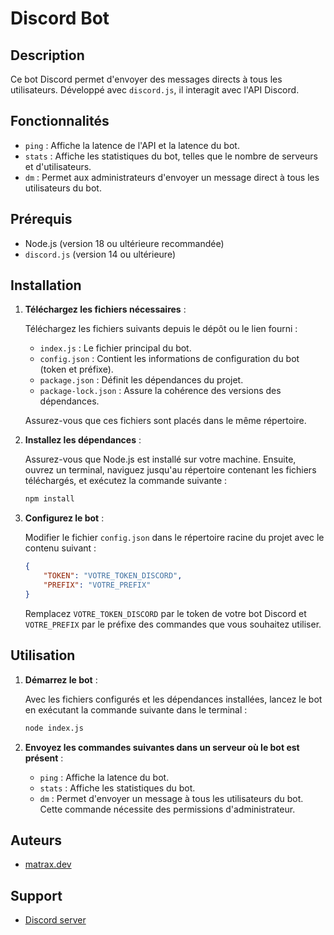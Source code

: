 # Discord Bot

## Description

Ce bot Discord permet d'envoyer des messages directs à tous les utilisateurs. Développé avec `discord.js`, il interagit avec l'API Discord.

## Fonctionnalités

- `ping` : Affiche la latence de l'API et la latence du bot.
- `stats` : Affiche les statistiques du bot, telles que le nombre de serveurs et d'utilisateurs.
- `dm` : Permet aux administrateurs d'envoyer un message direct à tous les utilisateurs du bot.

## Prérequis

- Node.js (version 18 ou ultérieure recommandée)
- `discord.js` (version 14 ou ultérieure)

## Installation

1. **Téléchargez les fichiers nécessaires** :

    Téléchargez les fichiers suivants depuis le dépôt ou le lien fourni :

    - `index.js` : Le fichier principal du bot.
    - `config.json` : Contient les informations de configuration du bot (token et préfixe).
    - `package.json` : Définit les dépendances du projet.
    - `package-lock.json` : Assure la cohérence des versions des dépendances.

    Assurez-vous que ces fichiers sont placés dans le même répertoire.

2. **Installez les dépendances** :

    Assurez-vous que Node.js est installé sur votre machine. Ensuite, ouvrez un terminal, naviguez jusqu'au répertoire contenant les fichiers téléchargés, et exécutez la commande suivante :

    ```bash
    npm install
    ```

3. **Configurez le bot** :

    Modifier le fichier `config.json` dans le répertoire racine du projet avec le contenu suivant :

    ```json
    {
        "TOKEN": "VOTRE_TOKEN_DISCORD",
        "PREFIX": "VOTRE_PREFIX"
    }
    ```

    Remplacez `VOTRE_TOKEN_DISCORD` par le token de votre bot Discord et `VOTRE_PREFIX` par le préfixe des commandes que vous souhaitez utiliser.

## Utilisation

1. **Démarrez le bot** :

    Avec les fichiers configurés et les dépendances installées, lancez le bot en exécutant la commande suivante dans le terminal :

    ```bash
    node index.js
    ```

2. **Envoyez les commandes suivantes dans un serveur où le bot est présent** :

    - `ping` : Affiche la latence du bot.
    - `stats` : Affiche les statistiques du bot.
    - `dm` : Permet d'envoyer un message à tous les utilisateurs du bot. Cette commande nécessite des permissions d'administrateur.

## Auteurs

- [matrax.dev](https://github.com/matrax123)

## Support 

- [Discord server](https://discord.gg/2K2N9zU4nE)
